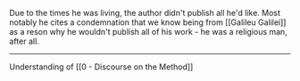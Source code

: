 Due to the times he was living, the author didn't publish all he'd like. Most notably he cites a condemnation that we know being from [[Galileu Galilei]] as a reson why he wouldn't publish all of his work - he was a religious man, after all.

---

Understanding of [[0 - Discourse on the Method]]